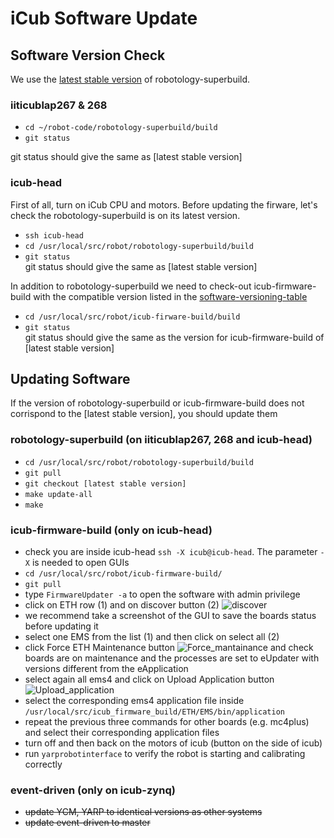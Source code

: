 # iCub Software Update

## Software Version Check

We use the [latest stable version](https://icub-tech-iit.github.io/documentation/sw_versioning_table/#software-versioning-table) of robotology-superbuild.

### iiticublap267 & 268

* `cd ~/robot-code/robotology-superbuild/build` 
* `git status` 

git status should give the same as [latest stable version]

### icub-head

First of all, turn on iCub CPU and motors. Before updating the firware, let's check the robotology-superbuild is on its latest version.

* `ssh icub-head`
* `cd /usr/local/src/robot/robotology-superbuild/build` 
* `git status`  
git status should give the same as [latest stable version]

In addition to robotology-superbuild we need to check-out icub-firmware-build with the compatible version listed in the [software-versioning-table](https://icub-tech-iit.github.io/documentation/sw_versioning_table/#software-versioning-table)

* `cd /usr/local/src/robot/icub-firware-build/build` 
* `git status`  
git status should give the same as the version for icub-firmware-build of [latest stable version]

## Updating Software

If the version of robotology-superbuild or icub-firmware-build does not corrispond to the [latest stable version], you should update them

### robotology-superbuild (on iiticublap267, 268 and icub-head)
* `cd /usr/local/src/robot/robotology-superbuild/build` 
* `git pull`
* `git checkout [latest stable version]`
* `make update-all` 
* `make`

### icub-firmware-build (only on icub-head)
* check you are inside icub-head `ssh -X icub@icub-head`. The parameter `-X` is needed to open GUIs
* `cd /usr/local/src/robot/icub-firmware-build/` 
* `git pull`
* type `FirmwareUpdater -a` to open the software with admin privilege
* click on ETH row (1) and on discover button (2)
 ![discover](https://user-images.githubusercontent.com/45895918/166433907-1d8d7872-8252-49e2-b976-2ab94cf47122.png)
* we recommend take a screenshot of the GUI to save the boards status before updating it
* select one EMS from the list (1) and then click on select all (2)
* click Force ETH Maintenance button
![Force_mantainance](https://user-images.githubusercontent.com/45895918/166434345-f322c9a5-7278-4521-ab51-1d3c0362bf26.png) and check boards are on maintenance and the processes are set to eUpdater with versions different from the eApplication 
* select again all ems4 and click on Upload Application button 
![Upload_application](https://user-images.githubusercontent.com/45895918/166434631-da88079c-b5cd-4dd8-8e1f-74d61749bdb1.png)
* select the corresponding ems4 application file inside `/usr/local/src/icub_firmware_build/ETH/EMS/bin/application`
* repeat the previous three commands for other boards (e.g. mc4plus) and select their corresponding application files
* turn off and then back on the motors of icub (button on the side of icub)
* run `yarprobotinterface` to verify the robot is starting and calibrating correctly

### event-driven (only on icub-zynq)
* ~~update YCM, YARP to identical versions as other systems~~
* ~~update event-driven to master~~
